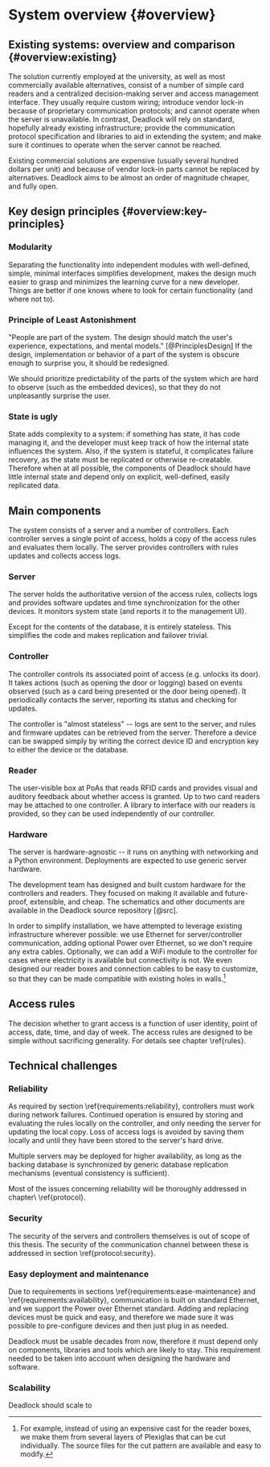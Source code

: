 System overview {#overview}
===============

Existing systems: overview and comparison {#overview:existing}
-----------------------------------------

The solution currently employed at the university, as well as most commercially available alternatives, consist of a number of simple card readers and a centralized decision-making server and access management interface. They usually require custom wiring; introduce vendor lock-in because of proprietary communication protocols; and cannot operate when the server is unavailable. In contrast, Deadlock will rely on standard, hopefully already existing infrastructure; provide the communication protocol specification and libraries to aid in extending the system; and make sure it continues to operate when the server cannot be reached.

Existing commercial solutions are expensive (usually several hundred dollars per unit) and because of vendor lock-in parts cannot be replaced by alternatives. Deadlock aims to be almost an order of magnitude cheaper, and fully open.

<!-- \TODO{comparison with specific models} -->
<!-- not really -->

Key design principles {#overview:key-principles}
---------------------

### Modularity

Separating the functionality into independent modules with well-defined, simple, minimal interfaces simplifies development, makes the design much easier to grasp and minimizes the learning curve for a new developer. Things are better if one knows where to look for certain functionality (and where not to).

### Principle of Least Astonishment

"People are part of the system. The design should match the user's experience, expectations, and mental models." [@PrinciplesDesign]
If the design, implementation or behavior of a part of the system is obscure enough to surprise you, it should be redesigned.

We should prioritize predictability of the parts of the system which are hard to observe (such as the embedded devices), so that they do not unpleasantly surprise the user.

### State is ugly

State adds complexity to a system: if something has state, it has code managing it, and the developer must keep track of how the internal state influences the system. Also, if the system is stateful, it complicates failure recovery, as the state must be replicated or otherwise re-creatable. Therefore when at all possible, the components of Deadlock should have little internal state and depend only on explicit, well-defined, easily replicated data.


Main components
---------------

The system consists of a server and a number of controllers. Each controller serves a single point of access, holds a copy of the access rules and evaluates them locally. The server provides controllers with rules updates and collects access logs.

<!-- ![Deadlock components. Note: this picture is horrible, \TODO{}.](src/img/architecture.png) -->

### Server

The server holds the authoritative version of the access rules, collects logs and provides software updates and time synchronization for the other devices. It monitors system state (and reports it to the management UI).

Except for the contents of the database, it is entirely stateless. This simplifies the code and makes replication and failover trivial.

### Controller

The controller controls its associated point of access (e.g. unlocks its door). It takes actions (such as opening the door or logging) based on events observed (such as a card being presented or the door being opened). It periodically contacts the server, reporting its status and checking for updates.

The controller is "almost stateless" -- logs are sent to the server, and rules and firmware updates can be retrieved from the server. Therefore a device can be swapped simply by writing the correct device ID and encryption key to either the device or the database.

### Reader

The user-visible box at PoAs that reads RFID cards and provides visual and auditory feedback about whether access is granted.
Up to two card readers may be attached to one controller. A library to interface with our readers is provided, so they can be used independently of our controller.

### Hardware

The server is hardware-agnostic -- it runs on anything with networking and a Python environment. Deployments are expected to use generic server hardware.

The development team has designed and built custom hardware for the controllers and readers. They focused on making it available and future-proof, extensible, and cheap. The schematics and other documents are available in the Deadlock source repository [@src].

In order to simplify installation, we have attempted to leverage existing infrastructure wherever possible: we use Ethernet for server/controller communication, adding optional Power over Ethernet, so we don't require any extra cables. Optionally, we can add a WiFi module to the controller for cases where electricity is available but connectivity is not. We even designed our reader boxes and connection cables to be easy to customize, so that they can be made compatible with existing holes in walls.[^customize]

[^customize]: For example, instead of using an expensive cast for the reader boxes, we make them from several layers of Plexiglas that can be cut individually. The source files for the cut pattern are available and easy to modify.


Access rules
------------

The decision whether to grant access is a function of user identity, point of access, date, time, and day of week. The access rules are designed to be simple without sacrificing generality. For details see chapter \ref{rules}.

Technical challenges
--------------------

### Reliability

As required by section \ref{requirements:reliability}, controllers must work during network failures. Continued operation is ensured by storing and evaluating the rules locally on the controller, and only needing the server for updating the local copy. Loss of access logs is avoided by saving them locally and until they have been stored to the server's hard drive.

Multiple servers may be deployed for higher availability, as long as the backing database is synchronized by generic database replication mechanisms (eventual consistency is sufficient).

Most of the issues concerning reliability will be thoroughly addressed in chapter\ \ref{protocol}.

### Security

The security of the servers and controllers themselves is out of scope of this thesis. The security of the communication channel between these is addressed in section \ref{protocol:security}.

### Easy deployment and maintenance

Due to requirements in sections \ref{requirements:ease-maintenance} and \ref{requirements:availability}, communication is built on standard Ethernet, and we support the Power over Ethernet standard. Adding and replacing devices must be quick and easy, and therefore we made sure it was possible to pre-configure devices and then just plug in as needed.

Deadlock must be usable decades from now, therefore it must depend only on components, libraries and tools which are likely to stay. This requirement needed to be taken into account when designing the hardware and software.

### Scalability

Deadlock should scale to 
